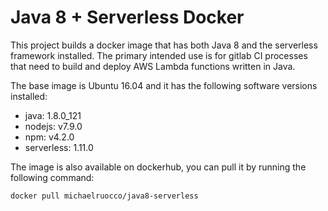# Java 8 + Serverless Docker

This project builds a docker image that has both Java 8 and the serverless
framework installed. The primary intended use is for gitlab CI processes that
need to build and deploy AWS Lambda functions written in Java.

The base image is Ubuntu 16.04 and it has the following software versions
installed:

* java: 1.8.0_121
* nodejs: v7.9.0
* npm: v4.2.0
* serverless: 1.11.0

The image is also available on dockerhub, you can pull it by running the
following command:

```
docker pull michaelruocco/java8-serverless
```
